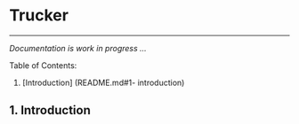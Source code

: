 # Trucker
----------
*Documentation is work in progress ...*

Table of Contents:
1. [Introduction] (README.md#1- introduction)

## 1. Introduction

